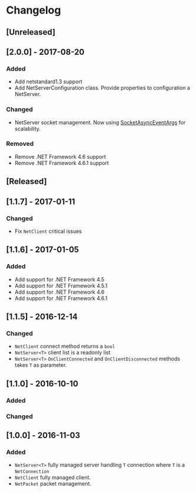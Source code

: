 # Changelog

## [Unreleased]

## [2.0.0] - 2017-08-20

### Added

- Add netstandard1.3 support
- Add NetServerConfiguration class. Provide properties to configuration a NetServer.

### Changed

- NetServer socket management. Now using [SocketAsyncEventArgs](https://msdn.microsoft.com/en-us/library/system.net.sockets.socketasynceventargs(v=vs.110).aspx) for scalability.

### Removed

- Remove .NET Framework 4.6 support
- Remove .NET Framework 4.6.1 support

## [Released]

## [1.1.7] - 2017-01-11

### Changed

- Fix `NetClient` critical issues

## [1.1.6] - 2017-01-05

### Added

- Add support for .NET Framework 4.5
- Add support for .NET Framework 4.5.1
- Add support for .NET Framework 4.6
- Add support for .NET Framework 4.6.1

## [1.1.5] - 2016-12-14

### Changed

- `NetClient` connect method returns a `bool`
- `NetServer<T>` client list is a readonly list
- `NetServer<T>` `OnClientConnected` and `OnClientDisconnected` methods takes `T` as parameter.

## [1.1.0] - 2016-10-10

### Added


### Changed


## [1.0.0] - 2016-11-03

### Added

- `NetServer<T>` fully managed server handling `T` connection where `T` is a `NetConnection`
- `NetClient` fully managed client.
- `NetPacket` packet management.
